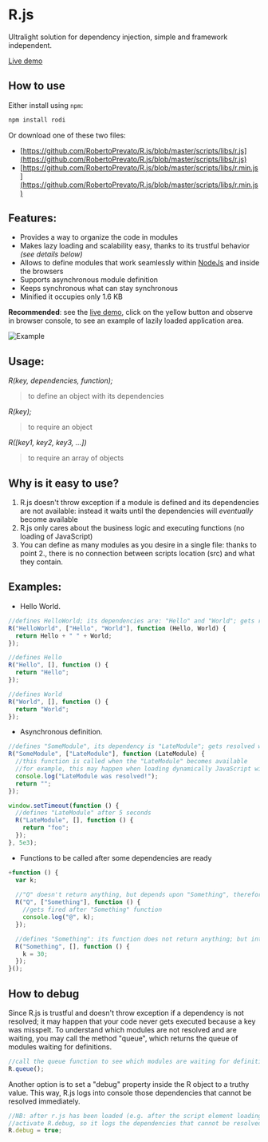 # R.js
Ultralight solution for dependency injection, simple and framework independent.

[Live demo](https://robertoprevato.github.io/demos/rjs/index.html)

## How to use
Either install using `npm`:

```bash
npm install rodi
```

Or download one of these two files:
* [https://github.com/RobertoPrevato/R.js/blob/master/scripts/libs/r.js](https://github.com/RobertoPrevato/R.js/blob/master/scripts/libs/r.js)
* [https://github.com/RobertoPrevato/R.js/blob/master/scripts/libs/r.min.js](https://github.com/RobertoPrevato/R.js/blob/master/scripts/libs/r.min.js)

## Features:
- Provides a way to organize the code in modules
- Makes lazy loading and scalability easy, thanks to its trustful behavior _(see details below)_
- Allows to define modules that work seamlessly within [NodeJs](https://nodejs.org/) and inside the browsers
- Supports asynchronous module definition
- Keeps synchronous what can stay synchronous
- Minified it occupies only 1.6 KB

**Recommended**: see the [live demo](https://robertoprevato.github.io/demos/rjs/index.html), click on the yellow button and observe in browser console, to see an example of lazily loaded application area. 

![Example](https://robertoprevato.github.io/demos/rjs/images/browser-console-network.png)

## Usage:
_R(key, dependencies, function);_
> to define an object with its dependencies

_R(key);_
> to require an object

_R([key1, key2, key3, ...])_
> to require an array of objects

## Why is it easy to use?
1. R.js doesn't throw exception if a module is defined and its dependencies are not available: instead it waits until the dependencies will _eventually_ become available
2. R.js only cares about the business logic and executing functions (no loading of JavaScript)
3. You can define as many modules as you desire in a single file: thanks to point 2., there is no connection between scripts location (src) and what they contain.

## Examples:
- Hello World.
```javascript
//defines HelloWorld; its dependencies are: "Hello" and "World"; gets resolved when both "Hello" and "World" becomes defined.
R("HelloWorld", ["Hello", "World"], function (Hello, World) {
  return Hello + " " + World;
});

//defines Hello
R("Hello", [], function () {
  return "Hello";
});

//defines World
R("World", [], function () {
  return "World";
});
```

- Asynchronous definition.
```javascript
//defines "SomeModule", its dependency is "LateModule"; gets resolved when "LateModule" becomes defined
R("SomeModule", ["LateModule"], function (LateModule) {
  //this function is called when the "LateModule" becomes available
  //for example, this may happen when loading dynamically JavaScript with an AJAX call
  console.log("LateModule was resolved!");
  return "";
});

window.setTimeout(function () {
  //defines "LateModule" after 5 seconds
  R("LateModule", [], function () {  
    return "foo";
  });
}, 5e3);
```
- Functions to be called after some dependencies are ready
```javascript
+function () {
  var k;
  
  //"Q" doesn't return anything, but depends upon "Something", therefore its function is called after "Something" function.
  R("Q", ["Something"], function () {
    //gets fired after "Something" function
    console.log("@", k);
  });

  //defines "Something": its function does not return anything; but interacts with external variable "k"
  R("Something", [], function () {
    k = 30;
  });
}();
```

## How to debug
Since R.js is trustful and doesn't throw exception if a dependency is not resolved; it may happen that your code never gets executed because a key was misspelt. To understand which modules are not resolved and are waiting, you may call the method "queue", which returns the queue of modules waiting for definitions.
```js
//call the queue function to see which modules are waiting for definitions of other modules
R.queue();
```
Another option is to set a "debug" property inside the R object to a truthy value. This way, R.js logs into console those dependencies that cannot be resolved immediately.
```js
//NB: after r.js has been loaded (e.g. after the script element loading r.js)
//activate R.debug, so it logs the dependencies that cannot be resolved immediately
R.debug = true;
```
